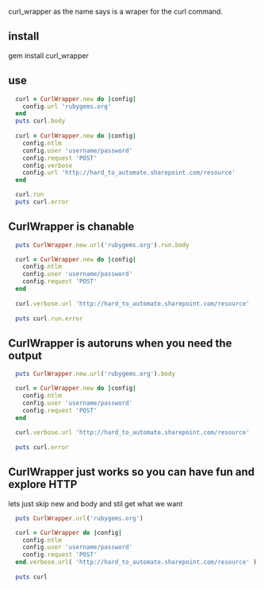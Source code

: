 curl_wrapper as the name says is a wraper for the curl command.

## install ##
  gem install curl_wrapper
  
## use ##

```ruby
  curl = CurlWrapper.new do |config|
    config.url 'rubygems.org'
  end
  puts curl.body
  
  curl = CurlWrapper.new do |config|
    config.ntlm
    config.user 'username/password'
    config.request 'POST'
    config.verbose
    config.url 'http://hard_to_automate.sharepoint.com/resource' 
  end
```
  
```ruby
  curl.run
  puts curl.error
```

## CurlWrapper is chanable ##

```ruby
  puts CurlWrapper.new.url('rubygems.org').run.body
```

```ruby
  curl = CurlWrapper.new do |config|
    config.ntlm
    config.user 'username/password'
    config.request 'POST'
  end
  
  curl.verbose.url 'http://hard_to_automate.sharepoint.com/resource' 
  
  puts curl.run.error
```

## CurlWrapper is autoruns when you need the output ##

```ruby
  puts CurlWrapper.new.url('rubygems.org').body
```

```ruby
  curl = CurlWrapper.new do |config|
    config.ntlm
    config.user 'username/password'
    config.request 'POST'
  end
  
  curl.verbose.url 'http://hard_to_automate.sharepoint.com/resource' 
  
  puts curl.error
```

## CurlWrapper just works so you can have fun and explore HTTP ##
lets just skip new and body and stil get what we want
```ruby
  puts CurlWrapper.url('rubygems.org')
```

```ruby
  curl = CurlWrapper do |config|
    config.ntlm
    config.user 'username/password'
    config.request 'POST'
  end.verbose.url( 'http://hard_to_automate.sharepoint.com/resource' )
  
  puts curl
```
